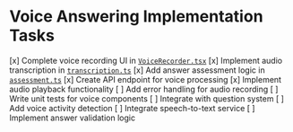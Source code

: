 # Voice Answering Implementation Tasks

[x] Complete voice recording UI in [`VoiceRecorder.tsx`](src/components/VoiceRecorder.tsx)
[x] Implement audio transcription in [`transcription.ts`](src/lib/transcription.ts)
[x] Add answer assessment logic in [`assessment.ts`](src/lib/assessment.ts)
[x] Create API endpoint for voice processing
[x] Implement audio playback functionality
[ ] Add error handling for audio recording
[ ] Write unit tests for voice components
[ ] Integrate with question system
[ ] Add voice activity detection
[ ] Integrate speech-to-text service
[ ] Implement answer validation logic